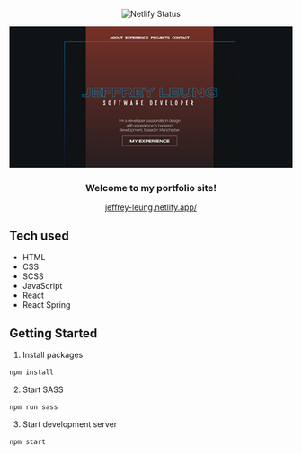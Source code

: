 <p align='center'>
<a href='https://app.netlify.com/sites/jeffrey-leung/deploys'></a>
<img src='https://api.netlify.com/api/v1/badges/b61bccda-885e-4c9b-8d10-2a284558ddef/deploy-status' alt='Netlify Status'/>
</p>

<div align='center'>
<img src='https://raw.githubusercontent.com/jef1993/web-portfolio/master/src/img/portfolio.jpg' alt='preview' width='640'></img>
</div>

<h3 align='center'>Welcome to my portfolio site!</h3>

<p align='center'>
<a 
 href='https://jeffrey-leung.netlify.app/'>jeffrey-leung.netlify.app/</a>
</p>

## Tech used

- HTML
- CSS
- SCSS
- JavaScript
- React
- React Spring

## Getting Started

1. Install packages

```sh
npm install
```

2. Start SASS

```sh
npm run sass
```

3. Start development server

```sh
npm start
```
